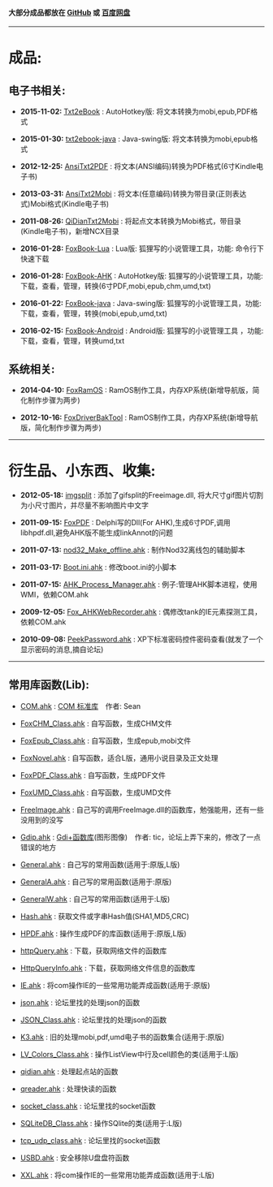 
#### 大部分成品都放在 [GitHub][]  或  [百度网盘][pan_baidu]

*****

# 成品:

## 电子书相关:

[foxbook-lua]: https://github.com/linpinger/foxbook-lua
[foxbook-ahk]: https://github.com/linpinger/foxbook-ahk
[foxbook-java]: https://github.com/linpinger/foxbook-java
[foxbook-android]: https://github.com/linpinger/foxbook-android
[txt2ebook]: https://github.com/linpinger/txt2ebook
[txt2ebook-java]: https://github.com/linpinger/txt2ebook-java
[foxramos]: https://github.com/linpinger/foxramos

[GitHub]: https://github.com/linpinger/ "所有项目"
[pan_baidu]: http://pan.baidu.com/s/1bnqxdjL "百度网盘共享"

- **2015-11-02:** [Txt2eBook][] : AutoHotkey版: 将文本转换为mobi,epub,PDF格式

- **2015-01-30:** [txt2ebook-java][] : Java-swing版: 将文本转换为mobi,epub格式

- **2012-12-25:** [AnsiTxt2PDF][pan_baidu] : 将文本(ANSI编码)转换为PDF格式(6寸Kindle电子书)

- **2013-03-31:** [AnsiTxt2Mobi][pan_baidu] : 将文本(任意编码)转换为带目录(正则表达式)Mobi格式(Kindle电子书)

- **2011-08-26:** [QiDianTxt2Mobi][pan_baidu] : 将起点文本转换为Mobi格式，带目录(Kindle电子书)，新增NCX目录

- **2016-01-28:** [FoxBook-Lua][] : Lua版: 狐狸写的小说管理工具，功能: 命令行下快速下载

- **2016-01-28:** [FoxBook-AHK][] : AutoHotkey版: 狐狸写的小说管理工具，功能: 下载，查看，管理，转换(6寸PDF,mobi,epub,chm,umd,txt)

- **2016-01-22:** [FoxBook-java][] : Java-swing版: 狐狸写的小说管理工具，功能: 下载，查看，管理，转换(mobi,epub,umd,txt)

- **2016-02-15:** [FoxBook-Android][] : Android版: 狐狸写的小说管理工具 ，功能: 下载，查看，管理，转换umd,txt


## 系统相关:

- **2014-04-10:** [FoxRamOS][] : RamOS制作工具，内存XP系统(新增导航版，简化制作步骤为两步)

- **2012-10-16:** [FoxDriverBakTool][pan_baidu] : RamOS制作工具，内存XP系统(新增导航版，简化制作步骤为两步)


*****


# 衍生品、小东西、收集:

- **2012-05-18:** [imgsplit][FoxBook-AHK] : 添加了gifsplit的Freeimage.dll, 将大尺寸gif图片切割为小尺寸图片，并尽量不影响图片中文字

- **2011-09-15:** [FoxPDF][pan_baidu] : Delphi写的Dll(For AHK),生成6寸PDF,调用libhpdf.dll,避免AHK版不能生成linkAnnot的问题

- **2011-07-13:** [nod32\_Make\_offline.ahk](bin/tmp/nod32_Make_offline.ahk) : 制作Nod32离线包的辅助脚本

- **2011-03-17:** [Boot.ini.ahk](bin/tmp/Boot.ini.ahk) : 修改boot.ini的小脚本

- **2011-07-15:** [AHK\_Process\_Manager.ahk](bin/tmp/AHK_Process_Manager.ahk) : 例子:管理AHK脚本进程，使用WMI，依赖COM.ahk

- **2009-12-05:** [Fox\_AHKWebRecorder.ahk](bin/tmp/Fox_AHKWebRecorder.ahk) : 偶修改tank的IE元素探测工具，依赖COM.ahk

- **2010-09-08:** [PeekPassword.ahk](bin/tmp/PeekPassword.ahk) : XP下标准密码控件密码查看(就发了一个显示密码的消息,摘自论坛)


*****

## 常用库函数(Lib):

- [COM.ahk](bin/lib/COM.ahk) : [COM 标准库](http://www.autohotkey.com/forum/topic22923.html)　作者: Sean

- [FoxCHM\_Class.ahk](bin/lib/FoxCHM_Class.ahk) : 自写函数，生成CHM文件

- [FoxEpub\_Class.ahk](bin/lib/FoxEpub_Class.ahk) : 自写函数，生成epub,mobi文件

- [FoxNovel.ahk](bin/lib/FoxNovel.ahk) : 自写函数，适合L版，通用小说目录及正文处理

- [FoxPDF\_Class.ahk](bin/lib/FoxPDF_Class.ahk) : 自写函数，生成PDF文件

- [FoxUMD\_Class.ahk](bin/lib/FoxUMD_Class.ahk) : 自写函数，生成UMD文件

- [FreeImage.ahk](bin/lib/FreeImage.ahk) : 自己写的调用FreeImage.dll的函数库，勉强能用，还有一些没用到的没写

- [Gdip.ahk](bin/lib/Gdip.ahk) : [Gdi+函数库](http://www.autohotkey.com/forum/topic32238.html)(图形图像)　作者: tic，论坛上弄下来的，修改了一点错误的地方

- [General.ahk](bin/lib/General.ahk) : 自己写的常用函数(适用于:原版,L版)

- [GeneralA.ahk](bin/lib/GeneralA.ahk) : 自己写的常用函数(适用于:原版)

- [GeneralW.ahk](bin/lib/GeneralW.ahk) : 自己写的常用函数(适用于:L版)

- [Hash.ahk](bin/lib/Hash.ahk) : 获取文件或字串Hash值(SHA1,MD5,CRC)

- [HPDF.ahk](bin/lib/HPDF.ahk) : 操作生成PDF的库函数(适用于:原版,L版)

- [httpQuery.ahk](bin/lib/httpQuery.ahk) : 下载，获取网络文件的函数库

- [HttpQueryInfo.ahk](bin/lib/HttpQueryInfo.ahk) : 下载，获取网络文件信息的函数库

- [IE.ahk](bin/lib/IE.ahk) : 将com操作IE的一些常用功能弄成函数(适用于:原版)

- [json.ahk](bin/lib/json.ahk) : 论坛里找的处理json的函数

- [JSON\_Class.ahk](bin/lib/JSON_Class.ahk) : 论坛里找的处理json的函数

- [K3.ahk](bin/lib/K3.ahk) : 旧的处理mobi,pdf,umd电子书的函数集合(适用于:原版)

- [LV\_Colors\_Class.ahk](bin/lib/LV_Colors_Class.ahk) : 操作ListView中行及cell颜色的类(适用于:L版)

- [qidian.ahk](bin/lib/qidian.ahk) : 处理起点站的函数

- [qreader.ahk](bin/lib/qreader.ahk) : 处理快读的函数

- [socket\_class.ahk](bin/lib/socket_class.ahk) : 论坛里找的socket函数

- [SQLiteDB\_Class.ahk](bin/lib/SQLiteDB_Class.ahk) : 操作SQlite的类(适用于:L版)

- [tcp\_udp\_class.ahk](bin/lib/tcp_udp_class) : 论坛里找的socket函数

- [USBD.ahk](bin/lib/USBD.ahk) : 安全移除U盘盘符函数

- [XXL.ahk](bin/lib/XXL.ahk) : 将com操作IE的一些常用功能弄成函数(适用于:L版)


